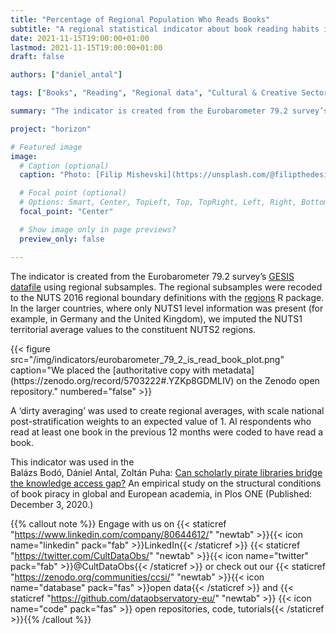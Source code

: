 ```yaml
---
title: "Percentage of Regional Population Who Reads Books"
subtitle: "A regional statistical indicator about book reading habits in Europe."
date: 2021-11-15T19:00:00+01:00
lastmod: 2021-11-15T19:00:00+01:00
draft: false

authors: ["daniel_antal"]

tags: ["Books", "Reading", "Regional data", "Cultural & Creative Sectors and Industries Observatory"]

summary: "The indicator is created from the Eurobarometer 79.2 survey’s [GESIS datafile](https://search.gesis.org/research_data/ZA5688) using regional subsamples."

project: "horizon"

# Featured image
image:
  # Caption (optional)
  caption: "Photo: [Filip Mishevski](https://unsplash.com/@filipthedesigner/)"

  # Focal point (optional)
  # Options: Smart, Center, TopLeft, Top, TopRight, Left, Right, BottomLeft, Bottom, BottomRight
  focal_point: "Center"

  # Show image only in page previews?
  preview_only: false

---
```


The indicator is created from the Eurobarometer 79.2 survey’s [GESIS datafile](https://search.gesis.org/research_data/ZA5688) using regional subsamples. The regional subsamples were recoded to the NUTS 2016 regional boundary definitions with the [regions](https://regions.dataobservatory.eu/) R package. In the larger countries, where only NUTS1 level information was present (for example, in Germany and the United Kingdom), we imputed the NUTS1 territorial average values to the constituent NUTS2 regions.

<td style="text-align: center;">{{< figure src="/img/indicators/eurobarometer_79_2_is_read_book_plot.png" caption="We placed the [authoritative copy with metadata](https://zenodo.org/record/5703222#.YZKp8GDMLIV) on the Zenodo open repository." numbered="false" >}}</td>

A ‘dirty averaging’ was used to create regional averages, with scale national post-stratification weights to an expected value of 1. Al respondents who read at least one book in the previous 12 months were coded to have read a book.

This indicator was used in the 		
Balázs Bodó, Dániel Antal, Zoltán Puha: [Can scholarly pirate libraries bridge the knowledge access gap?](https://journals.plos.org/plosone/article?id=10.1371/journal.pone.0242509) An empirical study on the structural conditions of book piracy in global and European academia, in Plos ONE (Published: December 3, 2020.)

{{% callout note %}}
Engage with us on {{< staticref "https://www.linkedin.com/company/80644612/" "newtab" >}}{{< icon name="linkedin" pack="fab" >}}LinkedIn{{< /staticref >}} {{< staticref "https://twitter.com/CultDataObs/" "newtab" >}}{{< icon name="twitter" pack="fab" >}}@CultDataObs{{< /staticref >}} or check out our {{< staticref "https://zenodo.org/communities/ccsi/" "newtab" >}}{{< icon name="database" pack="fas" >}}open data{{< /staticref >}} and {{< staticref "https://github.com/dataobservatory-eu/" "newtab" >}} {{< icon name="code" pack="fas" >}} open repositories, code, tutorials{{< /staticref >}}{{% /callout %}}
